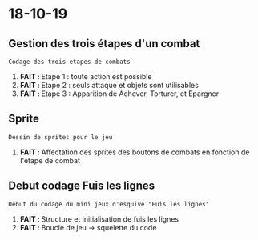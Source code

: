 # 18-10-19

## Gestion des trois étapes d'un combat
    Codage des trois etapes de combats
<ol>
    <li><b>FAIT : </b>Etape 1 : toute action est possible</li>
    <li><b>FAIT : </b>Etape 2 : seuls attaque et objets sont utilisables</li>
    <li><b>FAIT : </b>Etape 3 : Apparition de Achever, Torturer, et Epargner</li>
</ol>

## Sprite
    Dessin de sprites pour le jeu
<ol>
    <li><b>FAIT : </b>Affectation des sprites des boutons de combats en fonction de l'étape de combat</li>
</ol>

## Debut codage Fuis les lignes
    Debut du codage du mini jeux d'esquive "Fuis les lignes"
<ol>
    <li><b>FAIT : </b>Structure et initialisation de fuis les lignes</li>
    <li><b>FAIT : </b>Boucle de jeu -> squelette du code</li>
</ol>
